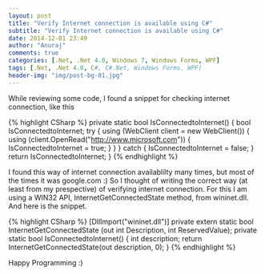 ```yaml
---
layout: post
title: "Verify Internet connection is available using C#"
subtitle: "Verify Internet connection is available using C#"
date: 2014-12-01 23:49
author: "Anuraj"
comments: true
categories: [.Net, .Net 4.0, Windows 7, Windows Forms, WPF]
tags: [.Net, .Net 4.0, C#, C#.Net, Windows Forms, WPF]
header-img: "img/post-bg-01.jpg"
---
```

While reviewing some code, I found a snippet for checking internet connection, like this

{% highlight CSharp %}
private static bool IsConnectedtoInternet()
{
	bool IsConnectedtoInternet;
	try
	{
		using (WebClient client = new WebClient())
		{
			using (client.OpenRead("http://www.microsoft.com"))
			{
				IsConnectedtoInternet = true;
			}
		}
	}
	catch
	{
		IsConnectedtoInternet = false;
	}
	return IsConnectedtoInternet;
}
{% endhighlight %}

I found this way of internet connection availablilty many times, but most of the times it was google.com :) So I thought of writing the correct way (at least from my prespective) of verifying internet connection. For this I am using a WIN32 API, InternetGetConnectedState method, from wininet.dll. And here is the snippet.

{% highlight CSharp %}
[DllImport("wininet.dll")]
private extern static bool InternetGetConnectedState
    (out int Description, int ReservedValue);
private static bool IsConnectedtoInternet()
{
    int description;
    return InternetGetConnectedState(out description, 0);
}
{% endhighlight %}


Happy Programming :)
